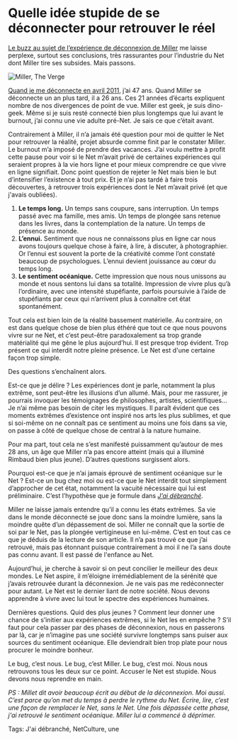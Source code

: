 # Quelle idée stupide de se déconnecter pour retrouver le réel

[Le buzz au sujet de l’expérience de déconnexion de Miller](http://www.theverge.com/2013/5/1/4279674/im-still-here-back-online-after-a-year-without-the-internet) me laisse perplexe, surtout ses conclusions, très rassurantes pour l’industrie du Net dont Miller tire ses subsides. Mais passons.<span id="more-32646"></span>

![Miller, The Verge](http://blog.tcrouzet.comhttps://tcrouzet.com/images_tc/2013/05/paul_1020_21-500x332.jpg)

[Quand je me déconnecte en avril 2011](http://blog.tcrouzet.com/jai-debranche/), j’ai 47 ans. Quand Miller se déconnecte un an plus tard, il a 26 ans. Ces 21 années d’écarts expliquent nombre de nos divergences de point de vue. Miller est geek, je suis dino-geek. Même si je suis resté connecté bien plus longtemps que lui avant le burnout, j’ai connu une vie adulte pré-Net. Je sais ce que c’était avant.

Contrairement à Miller, il n’a jamais été question pour moi de quitter le Net pour retrouver la réalité, projet absurde comme finit par le constater Miller. Le burnout m’a imposé de prendre des vacances. J’ai voulu mettre à profit cette pause pour voir si le Net m’avait privé de certaines expériences qui seraient propres à la vie hors ligne et pour mieux comprendre ce que vivre en ligne signifiait. Donc point question de rejeter le Net mais bien le but d’intensifier l’existence à tout prix. Et je n’ai pas tardé à faire trois découvertes, à retrouver trois expériences dont le Net m’avait privé (et que j'avais oubliées).

1. **Le temps long.** Un temps sans coupure, sans interruption. Un temps passé avec ma famille, mes amis. Un temps de plongée sans retenue dans les livres, dans la contemplation de la nature. Un temps de présence au monde.
2. **L’ennui.** Sentiment que nous ne connaissons plus en ligne car nous avons toujours quelque chose à faire, à lire, à discuter, à photographier. Or l’ennui est souvent la porte de la créativité comme l’ont constaté beaucoup de psychologues. L’ennui devient jouissance au cœur du temps long.
3. **Le sentiment océanique.** Cette impression que nous nous unissons au monde et nous sentons lui dans sa totalité. Impression de vivre plus qu’à l’ordinaire, avec une intensité stupéfiante, parfois poursuivie à l’aide de stupéfiants par ceux qui n’arrivent plus à connaître cet état spontanément.

Tout cela est bien loin de la réalité bassement matérielle. Au contraire, on est dans quelque chose de bien plus éthéré que tout ce que nous pouvons vivre sur ne Net, et c’est peut-être paradoxalement sa trop grande matérialité qui me gêne le plus aujourd’hui. Il est presque trop évident. Trop présent ce qui interdit notre pleine présence. Le Net est d'une certaine façon trop simple.

Des questions s’enchaînent alors.

Est-ce que je délire ? Les expériences dont je parle, notamment la plus extrême, sont peut-être les illusions d’un allumé. Mais, pour me rassurer, je pourrais invoquer les témoignages de philosophes, artistes, scientifiques… Je n’ai même pas besoin de citer les mystiques. Il paraît évident que ces moments extrêmes d’existence ont inspiré nos arts les plus sublimes, et que si soi-même on ne connaît pas ce sentiment au moins une fois dans sa vie, on passe à côté de quelque chose de central à la nature humaine.

Pour ma part, tout cela ne s’est manifesté puissamment qu’autour de mes 28 ans, un âge que Miller n’a pas encore atteint (mais qui a illuminé Rimbaud bien plus jeune). D’autres questions surgissent alors.

Pourquoi est-ce que je n’ai jamais éprouvé de sentiment océanique sur le Net ? Est-ce un bug chez moi ou est-ce que le Net interdit tout simplement d’approcher de cet état, notamment la vacuité nécessaire qui lui est préliminaire. C’est l’hypothèse que je formule dans [*J’ai débranché*](http://blog.tcrouzet.com/jai-debranche/).

Miller ne laisse jamais entendre qu’il a connu les états extrêmes. Sa vie dans le monde déconnecté se joue donc sans la moindre lumière, sans la moindre quête d’un dépassement de soi. Miller ne connaît que la sortie de soi par le Net, pas la plongée vertigineuse en lui-même. C’est en tout cas ce que je déduis de la lecture de son article. Il n’a pas trouvé ce que j’ai retrouvé, mais pas étonnant puisque contrairement à moi il ne l’a sans doute pas connu avant. Il est passé de l'enfance au Net.

Aujourd’hui, je cherche à savoir si on peut concilier le meilleur des deux mondes. Le Net aspire, il m’éloigne irrémédiablement de la sérénité que j’avais retrouvée durant la déconnexion. Je ne vais pas me redéconnecter pour autant. Le Net est le dernier liant de notre société. Nous devons apprendre à vivre avec lui tout le spectre des expériences humaines.

Dernières questions. Quid des plus jeunes ? Comment leur donner une chance de s’initier aux expériences extrêmes, si le Net les en empêche ? S’il faut pour cela passer par des phases de déconnexion, nous en passerons par là, car je n’imagine pas une société survivre longtemps sans puiser aux sources du sentiment océanique. Elle deviendrait bien trop plate pour nous procurer le moindre bonheur.

Le bug, c’est nous. Le bug, c’est Miller. Le bug, c’est moi. Nous nous retrouvons tous les deux sur ce point. Accuser le Net est stupide. Nous devons nous reprendre en main.

*PS : Millet dit avoir beaucoup écrit au début de la déconnexion. Moi aussi. C’est parce qu’on met du temps à perdre le rythme du Net. Écrire, lire, c’est une façon de remplacer le Net, sans le Net. Une fois dépassée cette phase, j'ai retrouvé le sentiment océanique. Miller lui a commencé à déprimer.*

Tags: J'ai débranché, NetCulture, une